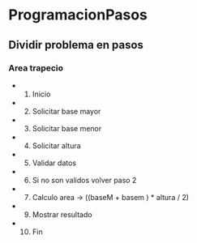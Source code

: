 # ProgramacionPasos
## Dividir problema en pasos

### Area trapecio

- 1. Inicio
- 2.  Solicitar base mayor
- 3.  Solicitar base menor
- 4.  Solicitar altura
- 5.  Validar datos
- 6.  Si no son validos volver paso 2
- 7.  Calculo area -> ((baseM + basem ) * altura / 2)
- 9.  Mostrar resultado
- 10.  Fin
